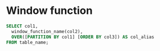 # Window function

```sql
SELECT col1,
  window_function_name(col2),
  OVER([PARTITION BY col1] [ORDER BY col3]) AS col_alias
FROM table_name;
```
